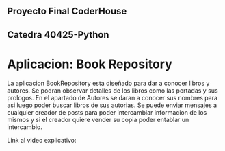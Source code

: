 ## Proyecto Final CoderHouse 

## Catedra 40425-Python

# Aplicacion: Book Repository

La aplicacion BookRepository esta diseñado para dar a conocer libros y autores.
Se podran observar detalles de los libros como las portadas y sus prologos.
En el apartado de Autores se daran a conocer sus nombres para asi luego poder buscar libros de sus autorias.
Se puede enviar mensajes a cualquier creador de posts para poder intercambiar informacion de los mismos y si el creador quiere vender su copia poder entablar un intercambio.

Link al video explicativo: